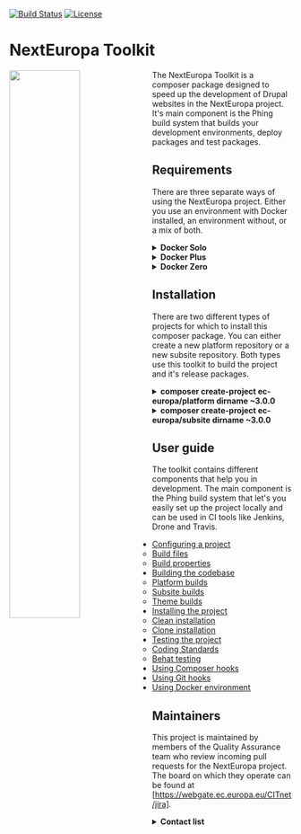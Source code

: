 [![Build Status](https://drone.ne-dev.eu/api/badges/ec-europa/toolkit/status.svg)](https://drone.ne-dev.eu/ec-europa/toolkit) [![License](https://img.shields.io/badge/License-EUPL%201.1-blue.svg)](LICENSE)

# NextEuropa Toolkit
<img align="left" width="50%" src="https://ec.europa.eu/info/sites/info/themes/europa/images/svg/logo/logo--en.svg" />

<p>The NextEuropa Toolkit is a composer package designed to speed up the
development of Drupal websites in the NextEuropa project. It's main component is
the Phing build system that builds your development environments, deploy
packages and test packages.</p>

## Requirements
There are three separate ways of using the NextEuropa project. Either you use an
environment with Docker installed, an environment without, or a mix of both.
  
<details><summary><b>Docker Solo</b></summary>

This requirement for docker only needs to have docker in docker support. The
configuration to accomplish this is complex and if implemented incorrectly can
give you problems. We recommend this approach only for seasond docker users.
<br>*Required components*:
[Docker](https://docs.docker.com/engine/installation/linux/docker-ce/centos/)
</details>
<details><summary><b>Docker Plus</b></summary>

Instead of having the absolute minimal requirement you can install the host
level components Composer and Phing on the non-docker environment. Then this can
spin up the docker containers for you without having to configure a complicated
docker installation.<br>*Required components*:
[Composer](https://getcomposer.org/),
[Phing](https://packagist.org/packages/phing/phing),
[Docker](https://docs.docker.com/engine/installation/linux/docker-ce/centos/)
</details>
<details><summary><b>Docker Zero</b></summary>

If you are not interested in the advantages that the toolkit can give you with
the provided docker images you can keep a normal host only setup. But it is very
much recommended to use docker as it will give you everything you need.
<br>*Required components*:
[Composer](https://getcomposer.org/),
[LAMP Stack](https://www.digitalocean.com/community/tutorials/how-to-install-linux-apache-mysql-php-lamp-stack-on-centos-7)
</details>

## Installation
There are two different types of projects for which to install this composer
package. You can either create a new platform repository or a new subsite
repository. Both types use this toolkit to build the project and it's release
packages.

<details><summary><b>composer create-project ec-europa/platform dirname ~3.0.0</b></summary>

This command will clone the repository of the ec-europa/platform project and run
composer install on it. The installation of the toolkit itself is run seperately
to create a clear separation between the toolkit and your project source code.
Extending the toolkit is not possible without contributing your functionalities
through pull requests. You will be requested to remove or keep the VCS files
after cloning the project. For development purposes you should NOT agree to
remove these files. Only for deploy and testing purposes it is recommended to
remove the version control system. There is only one official platform project
which is maintained by the NextEuropa core development team.
</details>

<details><summary><b>composer create-project ec-europa/subsite dirname ~3.0.0</b></summary>

This command will clone the repository of the ec-europa/subsite project and run
composer install on it. The installation of the toolkit itself is run seperately
to create a clear separation between the toolkit and your project source code.
Extending the toolkit is not possible without contributing your functionalities
through pull requests. You will be requested to remove or keep the VCS files
after cloning the project. Upon initial creation of your project you need to
remove the VCS files as you will commit the source code to your own repository.
After your project is registered by NextEuropa as an official subsite you will
be able to direct pull requests to a reference repository.

After your project is accepted you can register your fork locally or through
packagist to use the same composer create-project command on  your fork that
serves development only.

<details><summary>To locally register your package the following code to your global config.json:</summary><p>

```json
{
  "repositories": [
    {
      "type": "package",
      "package": {
        "name": "ec-europa/<project-id>-dev",
        "version": "dev-master",
        "source": {
          "type" : "git",
          "url" : "https://github.com/<github-account>/<project-id>-dev.git",
          "reference" : "master"
        }
      }
    }
  ],
}

```
</p></details>

<details><summary>To globally register your development repository you can visit packagist.org.</summary><p>

[https://packagist.org/packages/submit]
</p></details>
</details>

## User guide

The toolkit contains different components that help you in development. The main
component is the Phing build system that let's you easily set up the project
locally and can be used in CI tools like Jenkins, Drone and Travis.

- [Configuring a project](/docs/configuring-project.md#configuring-a-project)
    - [Build files](docs/configuring-project.md#build-files)
    - [Build properties](docs/configuring-project.md#build-properties)
- [Building the codebase]()
    - [Platform builds]()
    - [Subsite builds]()
    - [Theme builds]()
- [Installing the project](/docs/installing-project.md#installing-project)
    - [Clean installation](/docs/installing-project.md#clean-installation)
    - [Clone installation](/docs/installing-project.md#clone-installation)
- [Testing the project](/docs/testing-project.md/#testing-project)
    - [Coding Standards](docs/testing-project.md#coding-standards)
    - [Behat testing](docs/testing-project.md#behat-testing)
- [Using Composer hooks](./docs/composer-hooks.md)
- [Using Git hooks](./docs/git-hooks.md)
- [Using Docker environment]()

## Maintainers

This project is maintained by members of the Quality Assurance team who review
incoming pull requests for the NextEuropa project. The board on which they
operate can be found at [https://webgate.ec.europa.eu/CITnet/jira].

<details><summary><b>Contact list</b></summary>

[Alex Verbruggen](verbruggenalex): Maintainer -Quality Assurance
[Joao Santos](jonhy81): Maintainer - Quality Assurance
</details>

[https://webgate.ec.europa.eu/CITnet/jira]: https://webgate.ec.europa.eu/CITnet/jira/secure/RapidBoard.jspa?rapidView=581
[verbruggenalex]: https://github.com/verbruggenalex
[jonhy81]: https://github.com/jonhy81

